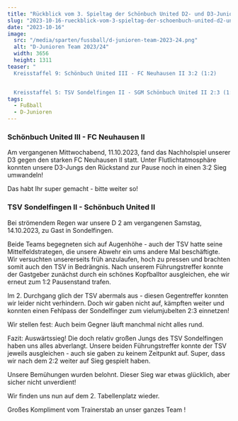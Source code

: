 ```yaml
---
title: "Rückblick vom 3. Spieltag der Schönbuch United D2- und D3-Junioren"
slug: "2023-10-16-rueckblick-vom-3-spieltag-der-schoenbuch-united-d2-und-d3-junioren"
date: "2023-10-16"
image:
  src: "/media/sparten/fussball/d-junioren-team-2023-24.png"
  alt: "D-Junioren Team 2023/24"
  width: 3656
  height: 1311
teaser: "
  Kreisstaffel 9: Schönbuch United III - FC Neuhausen II 3:2 (1:2)


  Kreisstaffel 5: TSV Sondelfingen II - SGM Schönbuch United II 2:3 (1:2)"
tags:
  - Fußball
  - D-Junioren
---
```

### Schönbuch United III - FC Neuhausen II   

Am vergangenen Mittwochabend, 11.10.2023, fand das Nachholspiel unserer D3 gegen den starken FC Neuhausen II statt. Unter Flutlichtatmosphäre konnten unsere D3-Jungs den Rückstand zur Pause noch in einen 3:2 Sieg umwandeln!

Das habt Ihr super gemacht - bitte weiter so!

### TSV Sondelfingen II - Schönbuch United II

Bei strömendem Regen war unsere D 2 am vergangenen Samstag, 14.10.2023, zu Gast in Sondelfingen.

Beide Teams begegneten sich auf Augenhöhe - auch der TSV hatte seine Mittelfeldstrategen, die unsere Abwehr ein ums andere Mal beschäftigte. Wir versuchten unsererseits früh anzulaufen, hoch zu pressen und brachten somit auch den TSV in Bedrängnis. Nach unserem Führungstreffer konnte der Gastgeber zunächst durch ein schönes Kopfballtor ausgleichen, ehe wir erneut zum 1:2 Pausenstand trafen.

Im 2. Durchgang glich der TSV abermals aus - diesen Gegentreffer konnten wir leider nicht verhindern. Doch wir gaben nicht auf, kämpften weiter und konnten einen Fehlpass der Sondelfinger zum vielumjubelten 2:3 einnetzen!

Wir stellen fest: Auch beim Gegner läuft manchmal nicht alles rund.

Fazit: Auswärtssieg! Die doch relativ großen Jungs des TSV Sondelfingen haben uns alles abverlangt. Unsere beiden Führungstreffer konnte der TSV jeweils ausgleichen - auch sie gaben zu keinem Zeitpunkt auf. Super, dass wir nach dem 2:2 weiter auf Sieg gespielt haben.

Unsere Bemühungen wurden belohnt. Dieser Sieg war etwas glücklich, aber sicher nicht unverdient!

Wir finden uns nun auf dem 2. Tabellenplatz wieder.

Großes Kompliment vom Trainerstab an unser ganzes Team !
